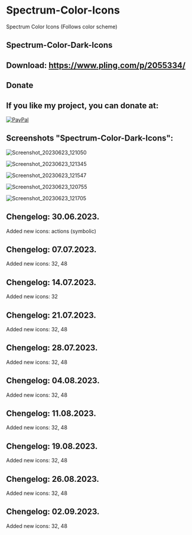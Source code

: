 

# Spectrum-Color-Icons
Spectrum Color Icons (Follows color scheme)

Spectrum-Color-Dark-Icons
------------------------------

Download: https://www.pling.com/p/2055334/
-------------------------------------------



<html>
  <head>
    <meta charset="utf-8" />
  </head>
  <body>
    <h2>Donate</h2>
    <h2>If you like my project, you can donate at:</h2>
    <a href="https://www.paypal.com/paypalme/VesnaLazic">
    <img src="PayPal.png" alt="PayPal" />
    </a>
  </body>
</html>



Screenshots "Spectrum-Color-Dark-Icons":
----------------------------------------

![Screenshot_20230623_121050](https://github.com/L4ki/Spectrum-Color-Icons/assets/45247573/76a295b7-c211-409b-8d40-e85704de7c91)

![Screenshot_20230623_121345](https://github.com/L4ki/Spectrum-Color-Icons/assets/45247573/8bd0d635-66b1-4ddd-8fbd-6e755452b404)

![Screenshot_20230623_121547](https://github.com/L4ki/Spectrum-Color-Icons/assets/45247573/22d787b6-370e-49d9-ae29-819e4a167434)

![Screenshot_20230623_120755](https://github.com/L4ki/Spectrum-Color-Icons/assets/45247573/5c0dfaa3-496b-400c-9145-dbefd2651bdb)

![Screenshot_20230623_121705](https://github.com/L4ki/Spectrum-Color-Icons/assets/45247573/080180fb-0fe9-48ab-80f5-ee76df11cbd3)


Chengelog: 30.06.2023.
----------------------

Added new icons: actions (symbolic)

Chengelog: 07.07.2023.
----------------------

Added new icons: 32, 48

Chengelog: 14.07.2023.
----------------------

Added new icons: 32

Chengelog: 21.07.2023.
----------------------

Added new icons: 32, 48

Chengelog: 28.07.2023.
----------------------

Added new icons: 32, 48

Chengelog: 04.08.2023.
----------------------

Added new icons: 32, 48

Chengelog: 11.08.2023.
----------------------

Added new icons: 32, 48

Chengelog: 19.08.2023.
----------------------

Added new icons: 32, 48

Chengelog: 26.08.2023.
----------------------

Added new icons: 32, 48

Chengelog: 02.09.2023.
----------------------

Added new icons: 32, 48
